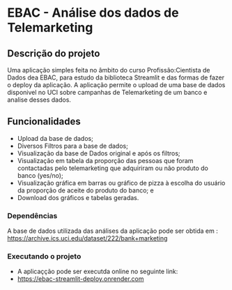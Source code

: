 # EBAC -  Análise dos dados de Telemarketing

## Descrição do projeto

Uma aplicação simples feita no âmbito do curso Profissão:Cientista de Dados dea EBAC, para estudo da biblioteca Streamlit e das formas de fazer o deploy da aplicação.
A aplicação permite o upload de uma base de dados disponivel no UCI sobre campanhas de Telemarketing de um banco e analise desses dados.

## Funcionalidades

- Upload da base de dados;
- Diversos Filtros para a base de dados;
- Visualização da base de Dados original e após os filtros;
- Visualização  em tabela da proporção das pessoas que foram contactadas pelo telemarketing que adquiriram ou não produto do banco (yes/no);
- Visualização gráfica em barras ou gráfico de pizza à escolha do usuário da proporção de aceite do produto do banco; e
- Download dos gráficos e tabelas geradas.

### Dependências

A base de dados utilizada das análises da aplicação pode ser obtida em :
https://archive.ics.uci.edu/dataset/222/bank+marketing

### Executando o projeto

* A aplicaçção pode ser executda online no seguinte link:
* https://ebac-streamlit-deploy.onrender.com

